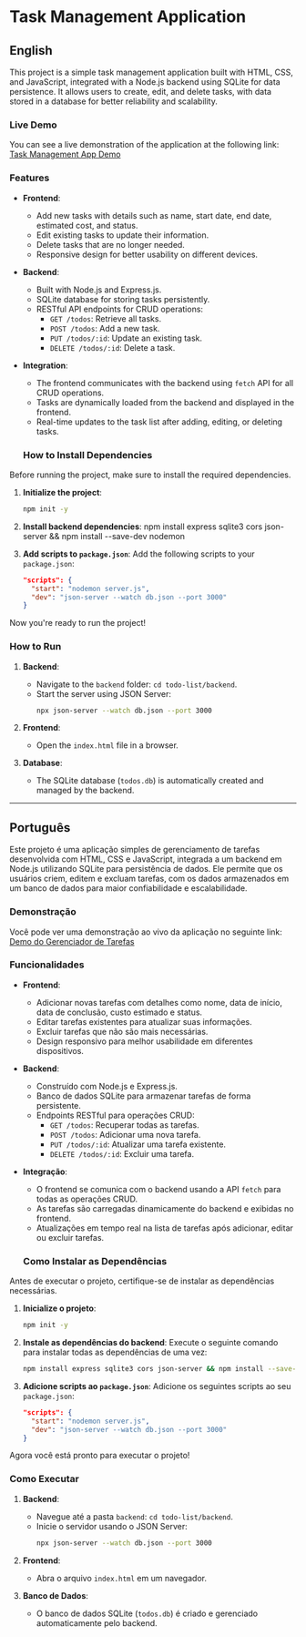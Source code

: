 # Task Management Application

## English

This project is a simple task management application built with HTML, CSS, and JavaScript, integrated with a Node.js backend using SQLite for data persistence. It allows users to create, edit, and delete tasks, with data stored in a database for better reliability and scalability.

### Live Demo

You can see a live demonstration of the application at the following link:  
[Task Management App Demo](https://iagoiago-todo.netlify.app)

### Features

- **Frontend**:

  - Add new tasks with details such as name, start date, end date, estimated cost, and status.
  - Edit existing tasks to update their information.
  - Delete tasks that are no longer needed.
  - Responsive design for better usability on different devices.

- **Backend**:

  - Built with Node.js and Express.js.
  - SQLite database for storing tasks persistently.
  - RESTful API endpoints for CRUD operations:
    - `GET /todos`: Retrieve all tasks.
    - `POST /todos`: Add a new task.
    - `PUT /todos/:id`: Update an existing task.
    - `DELETE /todos/:id`: Delete a task.

- **Integration**:

  - The frontend communicates with the backend using `fetch` API for all CRUD operations.
  - Tasks are dynamically loaded from the backend and displayed in the frontend.
  - Real-time updates to the task list after adding, editing, or deleting tasks.

  ### How to Install Dependencies

Before running the project, make sure to install the required dependencies.

1. **Initialize the project**:

   ```bash
   npm init -y
   ```

2. **Install backend dependencies**:
   npm install express sqlite3 cors json-server && npm install --save-dev nodemon

3. **Add scripts to `package.json`**:
   Add the following scripts to your `package.json`:
   ```json
   "scripts": {
     "start": "nodemon server.js",
     "dev": "json-server --watch db.json --port 3000"
   }
   ```

Now you're ready to run the project!

### How to Run

1. **Backend**:

   - Navigate to the `backend` folder: `cd todo-list/backend`.
   - Start the server using JSON Server:
     ```bash
     npx json-server --watch db.json --port 3000
     ```

2. **Frontend**:

   - Open the `index.html` file in a browser.

3. **Database**:
   - The SQLite database (`todos.db`) is automatically created and managed by the backend.

---

## Português

Este projeto é uma aplicação simples de gerenciamento de tarefas desenvolvida com HTML, CSS e JavaScript, integrada a um backend em Node.js utilizando SQLite para persistência de dados. Ele permite que os usuários criem, editem e excluam tarefas, com os dados armazenados em um banco de dados para maior confiabilidade e escalabilidade.

### Demonstração

Você pode ver uma demonstração ao vivo da aplicação no seguinte link:  
[Demo do Gerenciador de Tarefas](https://iagoiago-todo.netlify.app)

### Funcionalidades

- **Frontend**:

  - Adicionar novas tarefas com detalhes como nome, data de início, data de conclusão, custo estimado e status.
  - Editar tarefas existentes para atualizar suas informações.
  - Excluir tarefas que não são mais necessárias.
  - Design responsivo para melhor usabilidade em diferentes dispositivos.

- **Backend**:

  - Construído com Node.js e Express.js.
  - Banco de dados SQLite para armazenar tarefas de forma persistente.
  - Endpoints RESTful para operações CRUD:
    - `GET /todos`: Recuperar todas as tarefas.
    - `POST /todos`: Adicionar uma nova tarefa.
    - `PUT /todos/:id`: Atualizar uma tarefa existente.
    - `DELETE /todos/:id`: Excluir uma tarefa.

- **Integração**:

  - O frontend se comunica com o backend usando a API `fetch` para todas as operações CRUD.
  - As tarefas são carregadas dinamicamente do backend e exibidas no frontend.
  - Atualizações em tempo real na lista de tarefas após adicionar, editar ou excluir tarefas.

  ### Como Instalar as Dependências

Antes de executar o projeto, certifique-se de instalar as dependências necessárias.

1. **Inicialize o projeto**:

   ```bash
   npm init -y
   ```

2. **Instale as dependências do backend**:
   Execute o seguinte comando para instalar todas as dependências de uma vez:

   ```bash
   npm install express sqlite3 cors json-server && npm install --save-dev nodemon
   ```

3. **Adicione scripts ao `package.json`**:
   Adicione os seguintes scripts ao seu `package.json`:
   ```json
   "scripts": {
     "start": "nodemon server.js",
     "dev": "json-server --watch db.json --port 3000"
   }
   ```

Agora você está pronto para executar o projeto!

### Como Executar

1. **Backend**:

   - Navegue até a pasta `backend`: `cd todo-list/backend`.
   - Inicie o servidor usando o JSON Server:
     ```bash
     npx json-server --watch db.json --port 3000
     ```

2. **Frontend**:

   - Abra o arquivo `index.html` em um navegador.

3. **Banco de Dados**:
   - O banco de dados SQLite (`todos.db`) é criado e gerenciado automaticamente pelo backend.
